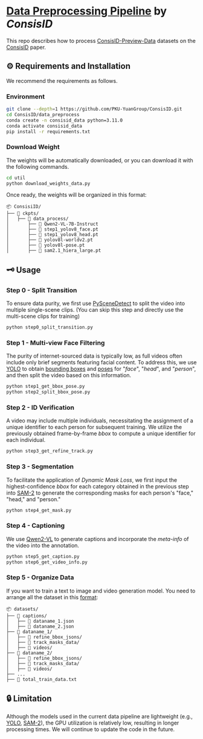 # <u>Data Preprocessing Pipeline</u> by *ConsisID*
This repo describes how to process [ConsisID-Preview-Data](https://huggingface.co/datasets/BestWishYsh/ConsisID-preview-Data) datasets on the [ConsisID](https://arxiv.org/abs/2411.17440) paper.

## ⚙️ Requirements and Installation

We recommend the requirements as follows.

### Environment

```bash
git clone --depth=1 https://github.com/PKU-YuanGroup/ConsisID.git
cd ConsisID/data_preprocess
conda create -n consisid_data python=3.11.0
conda activate consisid_data
pip install -r requirements.txt
```

### Download Weight

The weights will be automatically downloaded, or you can download it with the following commands.

```bash
cd util
python download_weights_data.py
```

Once ready, the weights will be organized in this format:

```
📦 ConsisiID/
├── 📂 ckpts/
│   ├── 📂 data_process/
│       ├── 📂 Qwen2-VL-7B-Instruct
│       ├── 📄 step1_yolov8_face.pt
│       ├── 📄 step1_yolov8_head.pt
│       ├── 📄 yolov8l-worldv2.pt
│       ├── 📄 yolov8l-pose.pt
│       ├── 📄 sam2.1_hiera_large.pt
```

## 🗝️ Usage

### Step 0 - Split Transition

To ensure data purity, we first use [PySceneDetect](https://github.com/Breakthrough/PySceneDetect/tree/main) to split the video into multiple single-scene clips. (You can skip this step and directly use the multi-scene clips for training)

```bash
python step0_split_transition.py
```

### Step 1 - Multi-view Face Filtering

The purity of internet-sourced data is typically low, as full videos often include only brief segments featuring facial content. To address this, we use [YOLO](https://github.com/ultralytics/ultralytics) to obtain <u>bounding boxes</u> and <u>poses</u> for "*face*", "*head*", and "*person*", and then split the video based on this information.

```bash
python step1_get_bbox_pose.py
python step2_split_bbox_pose.py
```

### Step 2 - ID Verification

A video may include multiple individuals, necessitating the assignment of a unique identifier to each person for subsequent training. We utilize the previously obtained frame-by-frame *bbox* to compute a unique identifier for each individual.

```bash
python step3_get_refine_track.py
```

### Step 3 - Segmentation

To facilitate the application of *Dynamic Mask Loss*, we first input the highest-confidence *bbox* for each category obtained in the previous step into [SAM-2](https://github.com/facebookresearch/sam2/tree/main) to generate the corresponding masks for each person's "face," "head," and "person."

```bash
python step4_get_mask.py
```

### Step 4 - Captioning

We use [Qwen2-VL](https://github.com/QwenLM/Qwen2-VL) to generate captions and incorporate the *meta-info* of the video into the annotation.

```bash
python step5_get_caption.py
python step6_get_video_info.py
```

### Step 5 - Organize Data

If you want to train a text to image and video generation model. You need to arrange all the dataset in this [format](https://github.com/PKU-YuanGroup/ConsisID/tree/main/asserts/demo_train_data/dataname):

```
📦 datasets/
├── 📂 captions/
│   ├── 📄 dataname_1.json
│   ├── 📄 dataname_2.json
├── 📂 dataname_1/
│   ├── 📂 refine_bbox_jsons/
│   ├── 📂 track_masks_data/
│   ├── 📂 videos/
├── 📂 dataname_2/
│   ├── 📂 refine_bbox_jsons/
│   ├── 📂 track_masks_data/
│   ├── 📂 videos/
├── ...
├── 📄 total_train_data.txt
```

## 🔒 Limitation

Although the models used in the current data pipeline are lightweight (e.g., [YOLO](https://github.com/ultralytics/ultralytics), [SAM-2](https://github.com/facebookresearch/sam2/tree/main)), the GPU utilization is relatively low, resulting in longer processing times. We will continue to update the code in the future.